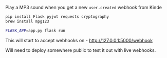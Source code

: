 Play a MP3 sound when you get a new `user.created` webhook from Kinde

```bash
pip install Flask pyjwt requests cryptography
brew install mpg123

FLASK_APP=app.py flask run
```

This will start to accept webhooks on - http://127.0.0.1:5000/webhook

Will need to deploy somewhere public to test it out with live webhooks.